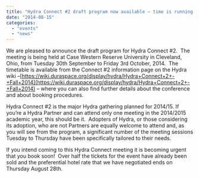 ```yaml
---
title: "Hydra Connect #2 draft program now available – time is running out to book!"
date: "2014-08-15"
categories: 
  - "events"
  - "news"
---
```


We are pleased to announce the draft program for Hydra Connect #2.  The meeting is being held at Case Western Reserve University in Cleveland, Ohio, from Tuesday 30th September to Friday 3rd October, 2014.  The timetable is available from the Connect #2 information page on the Hydra wiki –[https://wiki.duraspace.org/display/hydra/Hydra+Connect+2+-+Fall+2014](https://wiki.duraspace.org/display/hydra/Hydra+Connect+2+-+Fall+2014) – where you can also find further details about the conference and about booking procedures.

Hydra Connect #2 is the major Hydra gathering planned for 2014/15. If you’re a Hydra Partner and can attend only one meeting in the 2014/2015 academic year, this should be it.  Adopters of Hydra, or those considering its adoption, who are not Partners are equally welcome to attend and, as you will see from the program, a significant number of the meeting sessions Tuesday to Thursday have been specifically tailored to their needs.

If you intend coming to this Hydra Connect meeting it is becoming urgent that you book soon!  Over half the tickets for the event have already been sold and the preferential hotel rate that we have negotiated ends on Thursday August 28th.
